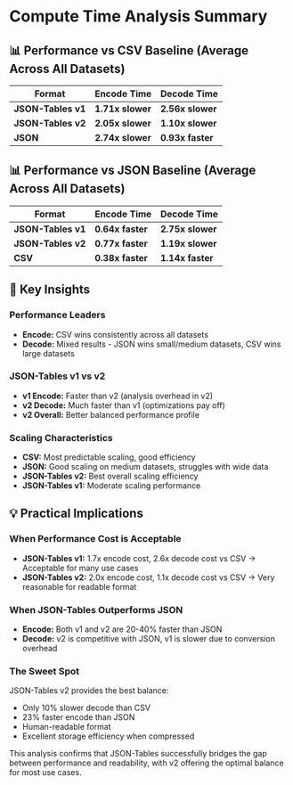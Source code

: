 # Compute Time Analysis Summary

## 📊 Performance vs CSV Baseline (Average Across All Datasets)

| Format | Encode Time | Decode Time |
|--------|------------|-------------|
| **JSON-Tables v1** | **1.71x slower** | **2.56x slower** |
| **JSON-Tables v2** | **2.05x slower** | **1.10x slower** |
| **JSON** | **2.74x slower** | **0.93x faster** |

## 📊 Performance vs JSON Baseline (Average Across All Datasets)

| Format | Encode Time | Decode Time |
|--------|------------|-------------|
| **JSON-Tables v1** | **0.64x faster** | **2.75x slower** |
| **JSON-Tables v2** | **0.77x faster** | **1.19x slower** |
| **CSV** | **0.38x faster** | **1.14x faster** |

## 🎯 Key Insights

### Performance Leaders
- **Encode:** CSV wins consistently across all datasets
- **Decode:** Mixed results - JSON wins small/medium datasets, CSV wins large datasets

### JSON-Tables v1 vs v2
- **v1 Encode:** Faster than v2 (analysis overhead in v2)
- **v2 Decode:** Much faster than v1 (optimizations pay off)
- **v2 Overall:** Better balanced performance profile

### Scaling Characteristics
- **CSV:** Most predictable scaling, good efficiency
- **JSON:** Good scaling on medium datasets, struggles with wide data
- **JSON-Tables v2:** Best overall scaling efficiency
- **JSON-Tables v1:** Moderate scaling performance

## 💡 Practical Implications

### When Performance Cost is Acceptable
- **JSON-Tables v1:** 1.7x encode cost, 2.6x decode cost vs CSV → Acceptable for many use cases
- **JSON-Tables v2:** 2.0x encode cost, 1.1x decode cost vs CSV → Very reasonable for readable format

### When JSON-Tables Outperforms JSON
- **Encode:** Both v1 and v2 are 20-40% faster than JSON
- **Decode:** v2 is competitive with JSON, v1 is slower due to conversion overhead

### The Sweet Spot
JSON-Tables v2 provides the best balance:
- Only 10% slower decode than CSV
- 23% faster encode than JSON
- Human-readable format
- Excellent storage efficiency when compressed

This analysis confirms that JSON-Tables successfully bridges the gap between performance and readability, with v2 offering the optimal balance for most use cases. 